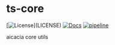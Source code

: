 # ts-core

[![License](https://img.shields.io/badge/license-MIT%2FApache--2.0-blue")](LICENSE)
[![Docs](https://img.shields.io/badge/docs-typescript-blue.svg)](Docs)
[![pipeline](https://gitlab.com/aicacia/libs/ts-core/badges/master/pipeline.svg)](pipeline)

aicacia core utils
